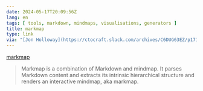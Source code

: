 ```yaml
---
date: 2024-05-17T20:09:56Z
lang: en
tags: [ tools, markdown, mindmaps, visualisations, generators ]
title: markmap
type: link
via: "[Jon Holloway](https://ctocraft.slack.com/archives/C6DUG63EZ/p1715962938401019?thread_ts=1715871672.612749&cid=C6DUG63EZ)"
---
```


[markmap](https://markmap.js.org/)

> Markmap is a combination of Markdown and mindmap. It parses Markdown content and extracts its intrinsic hierarchical structure and renders an interactive mindmap, aka markmap.


